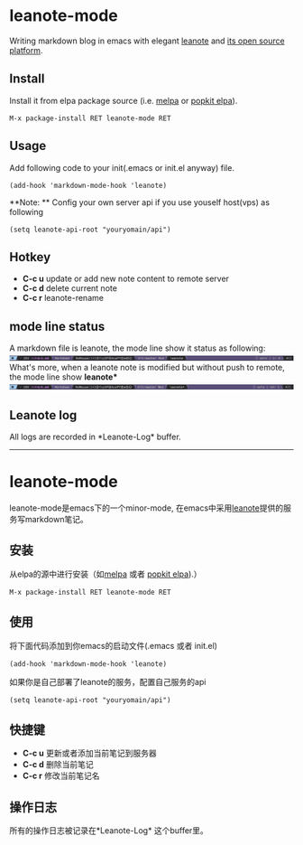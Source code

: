 # leanote-mode
Writing markdown blog in emacs with elegant [leanote](https://leanote.com/[leanote])
and [its open source platform](http://leanote.org/).

## Install
Install it from elpa package source (i.e. [melpa](https://melpa.org/) or [popkit elpa](https://elpa.popkit.org/)).  
```elisp
M-x package-install RET leanote-mode RET
```

## Usage
Add following code to your init(.emacs or init.el anyway) file.
```elisp
(add-hook 'markdown-mode-hook 'leanote)
```
**Note: ** Config your own server api if you use youself host(vps) as following  
```elisp
(setq leanote-api-root "youryomain/api")
```

## Hotkey
* **C-c u** update or add new note content to remote server
* **C-c d** delete current note
* **C-c r** leanote-rename

## mode line status
A markdown file is leanote, the mode line show it status as following:
![](images/status.png "mode line status")
What's more, when a leanote note is modified but without push to remote, the mode line show **leanote\***
![](images/statusm.png "mode line status modified")

## Leanote log
All logs are recorded in \*Leanote-Log* buffer.

-----------------------------------------------------------------------

# leanote-mode
leanote-mode是emacs下的一个minor-mode,
在emacs中采用[leanote](https://leanote.com/)提供的服务写markdown笔记。

## 安装
从elpa的源中进行安装（如[melpa](https://melpa.org/) 或者 [popkit elpa](https://elpa.popkit.org/)).）  
```elisp
M-x package-install RET leanote-mode RET
```

## 使用
将下面代码添加到你emacs的启动文件(.emacs 或者 init.el)
```elisp
(add-hook 'markdown-mode-hook 'leanote)
```
如果你是自己部署了leanote的服务，配置自己服务的api
```elisp
(setq leanote-api-root "youryomain/api")
```

## 快捷键
* **C-c u** 更新或者添加当前笔记到服务器
* **C-c d** 删除当前笔记
* **C-c r** 修改当前笔记名

## 操作日志
所有的操作日志被记录在\*Leanote-Log* 这个buffer里。
